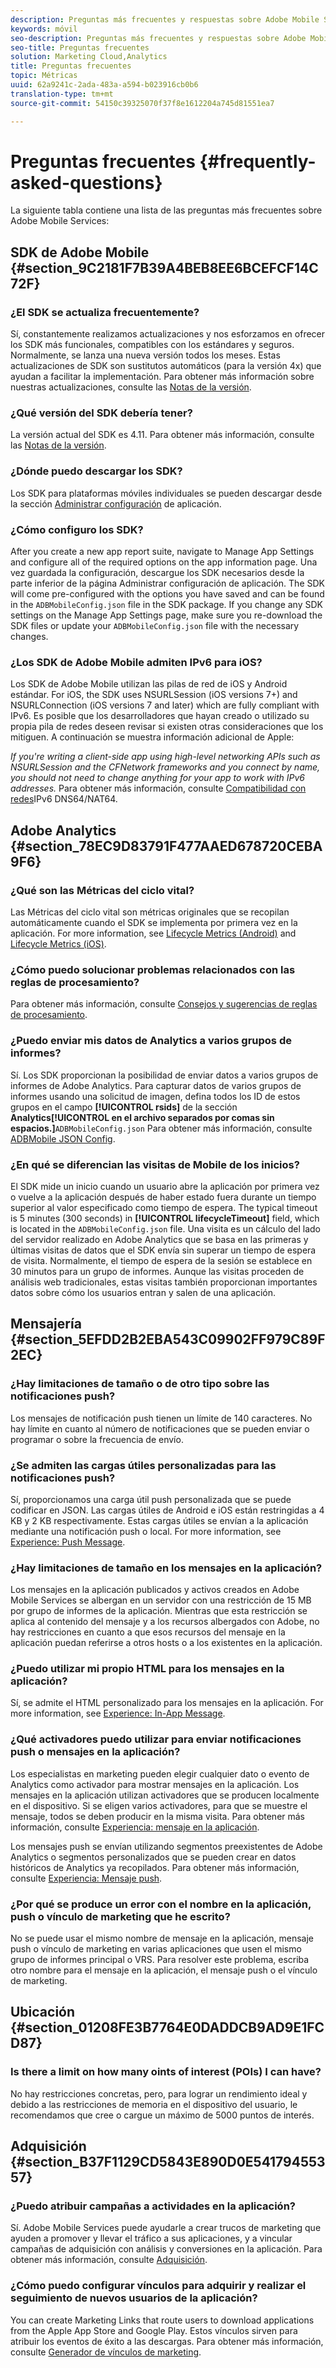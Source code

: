 ```yaml
---
description: Preguntas más frecuentes y respuestas sobre Adobe Mobile Services, además de una descripción general de las funciones.
keywords: móvil
seo-description: Preguntas más frecuentes y respuestas sobre Adobe Mobile Services, además de una descripción general de las funciones.
seo-title: Preguntas frecuentes
solution: Marketing Cloud,Analytics
title: Preguntas frecuentes
topic: Métricas
uuid: 62a9241c-2ada-483a-a594-b023916cb0b6
translation-type: tm+mt
source-git-commit: 54150c39325070f37f8e1612204a745d81551ea7

---
```



# Preguntas frecuentes {#frequently-asked-questions}

La siguiente tabla contiene una lista de las preguntas más frecuentes sobre Adobe Mobile Services:

## SDK de Adobe Mobile {#section_9C2181F7B39A4BEB8EE6BCEFCF14C72F}

### ¿El SDK se actualiza frecuentemente?

Sí, constantemente realizamos actualizaciones y nos esforzamos en ofrecer los SDK más funcionales, compatibles con los estándares y seguros. Normalmente, se lanza una nueva versión todos los meses. Estas actualizaciones de SDK son sustitutos automáticos (para la versión 4x) que ayudan a facilitar la implementación. Para obtener más información sobre nuestras actualizaciones, consulte las [Notas de la versión](https://docs.adobe.com/content/help/en/release-notes/experience-cloud/current.html).

### ¿Qué versión del SDK debería tener?

La versión actual del SDK es 4.11. Para obtener más información, consulte las [Notas de la versión](https://docs.adobe.com/content/help/en/release-notes/experience-cloud/current.html).

### ¿Dónde puedo descargar los SDK?

Los SDK para plataformas móviles individuales se pueden descargar desde la sección [Administrar configuración](/help/using/c-manage-app-settings/c-manage-app-settings.md) de aplicación.

### ¿Cómo configuro los SDK?

After you create a new app report suite, navigate to Manage App Settings and configure all of the required options on the app information page. Una vez guardada la configuración, descargue los SDK necesarios desde la parte inferior de la página Administrar configuración de aplicación. The SDK will come pre-configured with the options you have saved and can be found in the `ADBMobileConfig.json` file in the SDK package. If you change any SDK settings on the Manage App Settings page, make sure you re-download the SDK files or update your `ADBMobileConfig.json` file with the necessary changes.

### ¿Los SDK de Adobe Mobile admiten IPv6 para iOS?

Los SDK de Adobe Mobile utilizan las pilas de red de iOS y Android estándar. For iOS, the SDK uses NSURLSession (iOS versions 7+) and NSURLConnection (iOS versions 7 and later) which are fully compliant with IPv6. Es posible que los desarrolladores que hayan creado o utilizado su propia pila de redes deseen revisar si existen otras consideraciones que los mitiguen. A continuación se muestra información adicional de Apple:

*If you're writing a client-side app using high-level networking APIs such as NSURLSession and the CFNetwork frameworks and you connect by name, you should not need to change anything for your app to work with IPv6 addresses.* Para obtener más información, consulte [Compatibilidad con redes](https://developer.apple.com/library/content/documentation/NetworkingInternetWeb/Conceptual/NetworkingOverview/UnderstandingandPreparingfortheIPv6Transition/UnderstandingandPreparingfortheIPv6Transition.html#__/apple_ref/doc/uid/TP40010220-CH213-SW1)IPv6 DNS64/NAT64.


## Adobe Analytics {#section_78EC9D83791F477AAED678720CEBA9F6}

### ¿Qué son las Métricas del ciclo vital?

Las Métricas del ciclo vital son métricas originales que se recopilan automáticamente cuando el SDK se implementa por primera vez en la aplicación. For more information, see [Lifecycle Metrics (Android)](/help/android/metrics.md) and [Lifecycle Metrics (iOS)](/help/ios/metrics.md).

### ¿Cómo puedo solucionar problemas relacionados con las reglas de procesamiento?

Para obtener más información, consulte [Consejos y sugerencias de reglas de procesamiento](https://docs.adobe.com/content/help/en/analytics/admin/admin-tools/processing-rules/processing-rules-tips.html).

### ¿Puedo enviar mis datos de Analytics a varios grupos de informes?

Sí. Los SDK proporcionan la posibilidad de enviar datos a varios grupos de informes de Adobe Analytics. Para capturar datos de varios grupos de informes usando una solicitud de imagen, defina todos los ID de estos grupos en el campo **[!UICONTROL rsids]** de la sección **Analytics[!UICONTROL en el archivo separados por comas sin espacios.]**`ADBMobileConfig.json` Para obtener más información, consulte [ADBMobile JSON Config](/help/ios/configuration/json-config/json-config.md).

### ¿En qué se diferencian las visitas de Mobile de los inicios?

El SDK mide un inicio cuando un usuario abre la aplicación por primera vez o vuelve a la aplicación después de haber estado fuera durante un tiempo superior al valor especificado como tiempo de espera. The typical timeout is 5 minutes (300 seconds) in **[!UICONTROL lifecycleTimeout]** field, which is located in the `ADBMobileConfig.json` file. Una visita es un cálculo del lado del servidor realizado en Adobe Analytics que se basa en las primeras y últimas visitas de datos que el SDK envía sin superar un tiempo de espera de visita. Normalmente, el tiempo de espera de la sesión se establece en 30 minutos para un grupo de informes. Aunque las visitas proceden de análisis web tradicionales, estas visitas también proporcionan importantes datos sobre cómo los usuarios entran y salen de una aplicación.

## Mensajería {#section_5EFDD2B2EBA543C09902FF979C89F2EC}

### ¿Hay limitaciones de tamaño o de otro tipo sobre las notificaciones push?

Los mensajes de notificación push tienen un límite de 140 caracteres. No hay límite en cuanto al número de notificaciones que se pueden enviar o programar o sobre la frecuencia de envío.

### ¿Se admiten las cargas útiles personalizadas para las notificaciones push?

Sí, proporcionamos una carga útil push personalizada que se puede codificar en JSON. Las cargas útiles de Android e iOS están restringidas a 4 KB y 2 KB respectivamente. Estas cargas útiles se envían a la aplicación mediante una notificación push o local. For more information, see [Experience: Push Message](/help/using/in-app-messaging/t-create-push-message/c-experience-push-message.md).

### ¿Hay limitaciones de tamaño en los mensajes en la aplicación?

Los mensajes en la aplicación publicados y activos creados en Adobe Mobile Services se albergan en un servidor con una restricción de 15 MB por grupo de informes de la aplicación. Mientras que esta restricción se aplica al contenido del mensaje y a los recursos albergados con Adobe, no hay restricciones en cuanto a que esos recursos del mensaje en la aplicación puedan referirse a otros hosts o a los existentes en la aplicación.

### ¿Puedo utilizar mi propio HTML para los mensajes en la aplicación?

Sí, se admite el HTML personalizado para los mensajes en la aplicación. For more information, see [Experience: In-App Message](/help/using/in-app-messaging/t-in-app-message/c-experience-in-app-message.md).

### ¿Qué activadores puedo utilizar para enviar notificaciones push o mensajes en la aplicación?

Los especialistas en marketing pueden elegir cualquier dato o evento de Analytics como activador para mostrar mensajes en la aplicación. Los mensajes en la aplicación utilizan activadores que se producen localmente en el dispositivo. Si se eligen varios activadores, para que se muestre el mensaje, todos se deben producir en la misma visita. Para obtener más información, consulte [Experiencia: mensaje en la aplicación](/help/using/in-app-messaging/t-in-app-message/c-experience-in-app-message.md).

Los mensajes push se envían utilizando segmentos preexistentes de Adobe Analytics o segmentos personalizados que se pueden crear en datos históricos de Analytics ya recopilados. Para obtener más información, consulte [Experiencia: Mensaje push](/help/using/in-app-messaging/t-create-push-message/c-experience-push-message.md).

### ¿Por qué se produce un error con el nombre en la aplicación, push o vínculo de marketing que he escrito?

No se puede usar el mismo nombre de mensaje en la aplicación, mensaje push o vínculo de marketing en varias aplicaciones que usen el mismo grupo de informes principal o VRS. Para resolver este problema, escriba otro nombre para el mensaje en la aplicación, el mensaje push o el vínculo de marketing.

## Ubicación {#section_01208FE3B7764E0DADDCB9AD9E1FCD87}

### Is there a limit on how many oints of interest (POIs) I can have?

No hay restricciones concretas, pero, para lograr un rendimiento ideal y debido a las restricciones de memoria en el dispositivo del usuario, le recomendamos que cree o cargue un máximo de 5000 puntos de interés.

## Adquisición {#section_B37F1129CD5843E890D0E54179455357}

### ¿Puedo atribuir campañas a actividades en la aplicación?

Sí. Adobe Mobile Services puede ayudarle a crear trucos de marketing que ayuden a promover y llevar el tráfico a sus aplicaciones, y a vincular campañas de adquisición con análisis y conversiones en la aplicación. Para obtener más información, consulte [Adquisición](/help/using/acquisition-main/acquisition-main.md).

### ¿Cómo puedo configurar vínculos para adquirir y realizar el seguimiento de nuevos usuarios de la aplicación?

You can create Marketing Links that route users to download applications from the Apple App Store and Google Play. Estos vínculos sirven para atribuir los eventos de éxito a las descargas. Para obtener más información, consulte [Generador de vínculos de marketing](/help/using/acquisition-main/c-marketing-links-builder/c-marketing-links-builder.md).